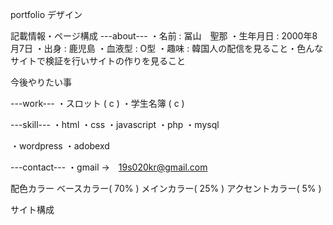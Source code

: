 portfolio
デザイン

記載情報・ページ構成
---about---
・名前 : 冨山　聖那
・生年月日 : 2000年8月7日
・出身 : 鹿児島
・血液型 : O型
・趣味 : 韓国人の配信を見ること・色んなサイトで検証を行いサイトの作りを見ること

今後やりたい事

---work---
・スロット ( c )
・学生名簿 ( c )

---skill---
・html
・css
・javascript
・php
・mysql

・wordpress
・adobexd

---contact---
・gmail →　19s020kr@gmail.com

配色カラー
ベースカラー( 70% )
メインカラー( 25% )
アクセントカラー( 5% )

サイト構成
